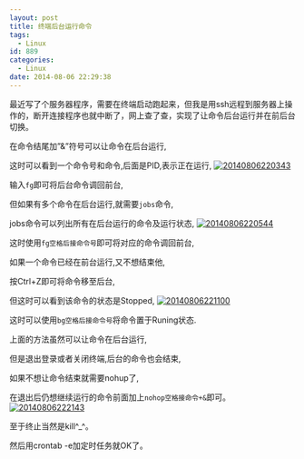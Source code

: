 ```yaml
---
layout: post
title: 终端后台运行命令
tags:
  - Linux
id: 889
categories:
  - Linux
date: 2014-08-06 22:29:38
---
```


最近写了个服务器程序，需要在终端启动跑起来，但我是用ssh远程到服务器上操作的，断开连接程序也就中断了，网上查了查，实现了让命令后台运行并在前后台切换。

在命令结尾加”&”符号可以让命令在后台运行,

这时可以看到一个命令号和命令,后面是PID,表示正在运行,
[![](http://ixjx-sae.stor.sinaapp.com/uploads/QQ图片20140806220343.jpg "20140806220343")](http://ixjx.sinaapp.com/%e7%bb%88%e7%ab%af%e5%90%8e%e5%8f%b0%e8%bf%90%e8%a1%8c%e5%91%bd%e4%bb%a4/qq%e5%9b%be%e7%89%8720140806220343/)

输入`fg`即可将后台命令调回前台,
<!--more-->
但如果有多个命令在后台运行,就需要`jobs`命令,

jobs命令可以列出所有在后台运行的命令及运行状态,
[![](http://ixjx-sae.stor.sinaapp.com/uploads/QQ图片20140806220544.jpg "20140806220544")](http://ixjx.sinaapp.com/%e7%bb%88%e7%ab%af%e5%90%8e%e5%8f%b0%e8%bf%90%e8%a1%8c%e5%91%bd%e4%bb%a4/qq%e5%9b%be%e7%89%8720140806220544/)

这时使用`fg空格后接命令号`即可将对应的命令调回前台,

如果一个命令已经在前台运行,又不想结束他,

按Ctrl+Z即可将命令移至后台,

但这时可以看到该命令的状态是Stopped,
[![](http://ixjx-sae.stor.sinaapp.com/uploads/QQ图片20140806221100.jpg "20140806221100")](http://ixjx.sinaapp.com/%e7%bb%88%e7%ab%af%e5%90%8e%e5%8f%b0%e8%bf%90%e8%a1%8c%e5%91%bd%e4%bb%a4/qq%e5%9b%be%e7%89%8720140806221100/)

这时可以使用`bg空格后接命令号`将命令置于Runing状态.

上面的方法虽然可以让命令在后台运行,

但是退出登录或者关闭终端,后台的命令也会结束,

如果不想让命令结束就需要nohup了,

在退出后仍想继续运行的命令前面加上`nohop空格接命令+&`即可。
[![](http://ixjx-sae.stor.sinaapp.com/uploads/QQ图片20140806222143.jpg "20140806222143")](http://ixjx.sinaapp.com/%e7%bb%88%e7%ab%af%e5%90%8e%e5%8f%b0%e8%bf%90%e8%a1%8c%e5%91%bd%e4%bb%a4/qq%e5%9b%be%e7%89%8720140806222143/)

至于终止当然是kill^_^。

然后用crontab -e加定时任务就OK了。